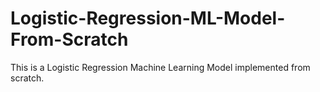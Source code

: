 # Logistic-Regression-ML-Model-From-Scratch
This is a Logistic Regression Machine Learning Model implemented from scratch.
